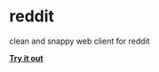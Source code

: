 # reddit
clean and snappy web client for reddit

**[Try it out](https://cyalins.github.io/reddit)**
